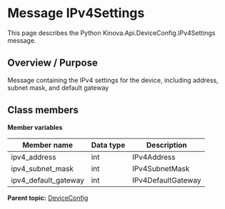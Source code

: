 # Message IPv4Settings

This page describes the Python Kinova.Api.DeviceConfig.IPv4Settings message.

## Overview / Purpose

Message containing the IPv4 settings for the device, including address, subnet mask, and default gateway

## Class members

 **Member variables** 

|Member name|Data type|Description|
|-----------|---------|-----------|
|ipv4\_address|int|IPv4Address|
|ipv4\_subnet\_mask|int|IPv4SubnetMask|
|ipv4\_default\_gateway|int|IPv4DefaultGateway|

**Parent topic:** [DeviceConfig](../references/summary_DeviceConfig.md)

